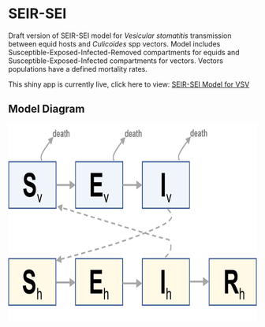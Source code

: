 # SEIR-SEI  
Draft version of SEIR-SEI model for *Vesicular stomatitis* transmission between equid hosts and *Culicoides* spp vectors.  Model includes Susceptible-Exposed-Infected-Removed compartments for equids and Susceptible-Exposed-Infected compartments for vectors.  Vectors populations have a defined mortality rates.   


This shiny app is currently live, click here to view: [SEIR-SEI Model for VSV](https://spatial-dynamics.shinyapps.io/shiny/)  

## Model Diagram 
<img src="diag.png"  width="650" height="400">
